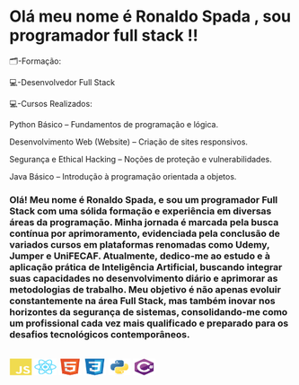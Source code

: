 # Olá meu nome é Ronaldo Spada , sou programador full stack !!

🗂️-Formação:

💻-Desenvolvedor Full Stack

💻-Cursos Realizados:

Python Básico – Fundamentos de programação e lógica.

Desenvolvimento Web (Website) – Criação de sites responsivos.

Segurança e Ethical Hacking – Noções de proteção e vulnerabilidades.

Java Básico – Introdução à programação orientada a objetos.

### Olá! Meu nome é Ronaldo Spada, e sou um programador Full Stack com uma sólida formação e experiência em diversas áreas da programação. Minha jornada é marcada pela busca contínua por aprimoramento, evidenciada pela conclusão de variados cursos em plataformas renomadas como Udemy, Jumper e UniFECAF. Atualmente, dedico-me ao estudo e à aplicação prática de Inteligência Artificial, buscando integrar suas capacidades no desenvolvimento diário e aprimorar as metodologias de trabalho. Meu objetivo é não apenas evoluir constantemente na área Full Stack, mas também inovar nos horizontes da segurança de sistemas, consolidando-me como um profissional cada vez mais qualificado e preparado para os desafios tecnológicos contemporâneos.


<div style="display: inline_block"><br>
  <img align="center" alt="Rafa-Js" height="30" width="40" src="https://raw.githubusercontent.com/devicons/devicon/master/icons/javascript/javascript-plain.svg">
  <img align="center" alt="Rafa-React" height="30" width="40" src="https://raw.githubusercontent.com/devicons/devicon/master/icons/react/react-original.svg">
  <img align="center" alt="Rafa-HTML" height="30" width="40" src="https://raw.githubusercontent.com/devicons/devicon/master/icons/html5/html5-original.svg">
  <img align="center" alt="Rafa-CSS" height="30" width="40" src="https://raw.githubusercontent.com/devicons/devicon/master/icons/css3/css3-original.svg">
  <img align="center" alt="Rafa-Python" height="30" width="40" src="https://raw.githubusercontent.com/devicons/devicon/master/icons/python/python-original.svg">
  <img align="center" alt="Rafa-Csharp" height="30" width="40" src="https://raw.githubusercontent.com/devicons/devicon/master/icons/csharp/csharp-original.svg">
</div>
  
  ##
